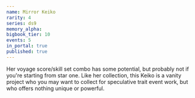 ```yaml
---
name: Mirror Keiko
rarity: 4
series: ds9
memory_alpha:
bigbook_tier: 10
events: 5
in_portal: true
published: true
---
```


Her voyage score/skill set combo has some potential, but probably not if you're starting from star one. Like her collection, this Keiko is a vanity project who you may want to collect for speculative trait event work, but who offers nothing unique or powerful.
